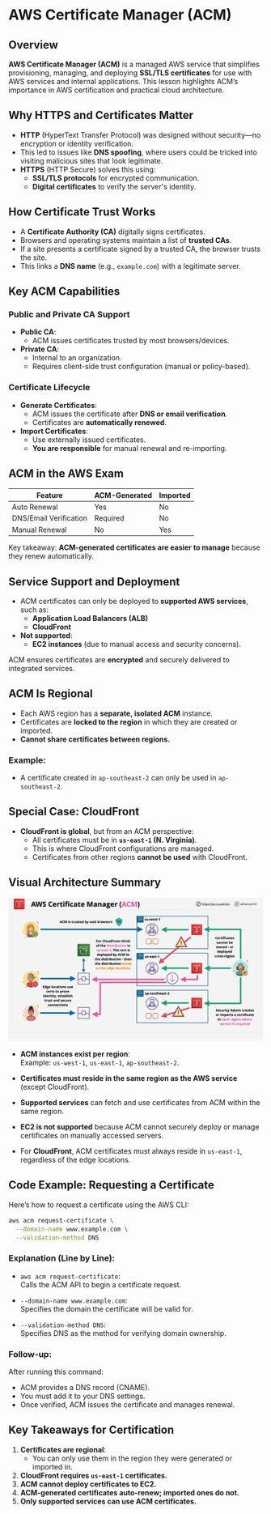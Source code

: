 # AWS Certificate Manager (ACM)

## Overview

**AWS Certificate Manager (ACM)** is a managed AWS service that simplifies provisioning, managing, and deploying **SSL/TLS certificates** for use with AWS services and internal applications. This lesson highlights ACM’s importance in AWS certification and practical cloud architecture.

## Why HTTPS and Certificates Matter

- **HTTP** (HyperText Transfer Protocol) was designed without security—no encryption or identity verification.
- This led to issues like **DNS spoofing**, where users could be tricked into visiting malicious sites that look legitimate.
- **HTTPS** (HTTP Secure) solves this using:
  - **SSL/TLS protocols** for encrypted communication.
  - **Digital certificates** to verify the server's identity.

## How Certificate Trust Works

- A **Certificate Authority (CA)** digitally signs certificates.
- Browsers and operating systems maintain a list of **trusted CAs**.
- If a site presents a certificate signed by a trusted CA, the browser trusts the site.
- This links a **DNS name** (e.g., `example.com`) with a legitimate server.

## Key ACM Capabilities

### Public and Private CA Support

- **Public CA**:
  - ACM issues certificates trusted by most browsers/devices.
- **Private CA**:
  - Internal to an organization.
  - Requires client-side trust configuration (manual or policy-based).

### Certificate Lifecycle

- **Generate Certificates**:
  - ACM issues the certificate after **DNS or email verification**.
  - Certificates are **automatically renewed**.
- **Import Certificates**:
  - Use externally issued certificates.
  - **You are responsible** for manual renewal and re-importing.

## ACM in the AWS Exam

| Feature                | ACM-Generated | Imported |
| ---------------------- | ------------- | -------- |
| Auto Renewal           | Yes           | No       |
| DNS/Email Verification | Required      | No       |
| Manual Renewal         | No            | Yes      |

Key takeaway: **ACM-generated certificates are easier to manage** because they renew automatically.

## Service Support and Deployment

- ACM certificates can only be deployed to **supported AWS services**, such as:
  - **Application Load Balancers (ALB)**
  - **CloudFront**
- **Not supported**:
  - **EC2 instances** (due to manual access and security concerns).

ACM ensures certificates are **encrypted** and securely delivered to integrated services.

## ACM Is Regional

- Each AWS region has a **separate, isolated ACM** instance.
- Certificates are **locked to the region** in which they are created or imported.
- **Cannot share certificates between regions.**

### Example:

- A certificate created in `ap-southeast-2` can only be used in `ap-southeast-2`.

## Special Case: CloudFront

- **CloudFront is global**, but from an ACM perspective:
  - All certificates must be in **`us-east-1` (N. Virginia)**.
  - This is where CloudFront configurations are managed.
  - Certificates from other regions **cannot be used** with CloudFront.

## Visual Architecture Summary

![alt text](./Images/image-4.png)

- **ACM instances exist per region**:  
  Example: `us-west-1`, `us-east-1`, `ap-southeast-2`.

- **Certificates must reside in the same region as the AWS service** (except CloudFront).

- **Supported services** can fetch and use certificates from ACM within the same region.

- **EC2 is not supported** because ACM cannot securely deploy or manage certificates on manually accessed servers.

- For **CloudFront**, ACM certificates must always reside in `us-east-1`, regardless of the edge locations.

## Code Example: Requesting a Certificate

Here’s how to request a certificate using the AWS CLI:

```bash
aws acm request-certificate \
  --domain-name www.example.com \
  --validation-method DNS
```

### Explanation (Line by Line):

- `aws acm request-certificate`:  
  Calls the ACM API to begin a certificate request.

- `--domain-name www.example.com`:  
  Specifies the domain the certificate will be valid for.

- `--validation-method DNS`:  
  Specifies DNS as the method for verifying domain ownership.

### Follow-up:

After running this command:

- ACM provides a DNS record (CNAME).
- You must add it to your DNS settings.
- Once verified, ACM issues the certificate and manages renewal.

## Key Takeaways for Certification

1. **Certificates are regional**:
   - You can only use them in the region they were generated or imported in.
2. **CloudFront requires `us-east-1` certificates.**
3. **ACM cannot deploy certificates to EC2.**
4. **ACM-generated certificates auto-renew; imported ones do not.**
5. **Only supported services can use ACM certificates.**
